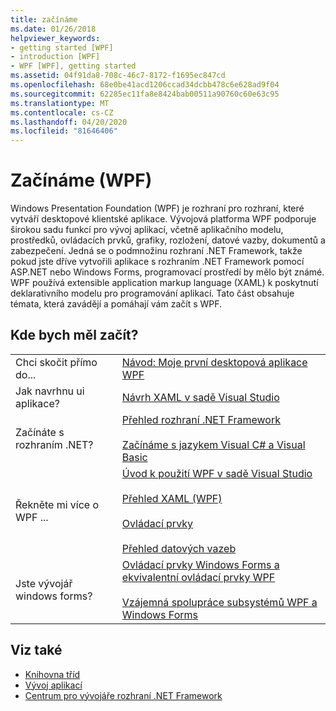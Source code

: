 ```yaml
---
title: začínáme
ms.date: 01/26/2018
helpviewer_keywords:
- getting started [WPF]
- introduction [WPF]
- WPF [WPF], getting started
ms.assetid: 04f91da8-708c-46c7-8172-f1695ec847cd
ms.openlocfilehash: 68e0be41acd1206ccad34dcbb478c6e628ad9f04
ms.sourcegitcommit: 62285ec11fa8e8424bab00511a90760c60e63c95
ms.translationtype: MT
ms.contentlocale: cs-CZ
ms.lasthandoff: 04/20/2020
ms.locfileid: "81646406"
---
```

# <a name="get-started-wpf"></a>Začínáme (WPF)

Windows Presentation Foundation (WPF) je rozhraní pro rozhraní, které vytváří desktopové klientské aplikace. Vývojová platforma WPF podporuje širokou sadu funkcí pro vývoj aplikací, včetně aplikačního modelu, prostředků, ovládacích prvků, grafiky, rozložení, datové vazby, dokumentů a zabezpečení. Jedná se o podmnožinu rozhraní .NET Framework, takže pokud jste dříve vytvořili aplikace s rozhraním .NET Framework pomocí ASP.NET nebo Windows Forms, programovací prostředí by mělo být známé. WPF používá extensible application markup language (XAML) k poskytnutí deklarativního modelu pro programování aplikací. Tato část obsahuje témata, která zavádějí a pomáhají vám začít s WPF.  
  
## <a name="where-should-i-start"></a>Kde bych měl začít?  
  
|||  
|-|-|  
|Chci skočit přímo do...|[Návod: Moje první desktopová aplikace WPF](walkthrough-my-first-wpf-desktop-application.md)|  
|Jak navrhnu ui aplikace?|[Návrh XAML v sadě Visual Studio](/visualstudio/designers/designing-xaml-in-visual-studio)|  
|Začínáte s rozhraním .NET?|[Přehled rozhraní .NET Framework](../../get-started/overview.md)<br /><br /> [Začínáme s jazykem Visual C# a Visual Basic](/visualstudio/ide/quickstart-visual-basic-console)|  
|Řekněte mi více o WPF ...|[Úvod k použití WPF v sadě Visual Studio](introduction-to-wpf-in-vs.md)<br /><br /> [Přehled XAML (WPF)](../../../desktop-wpf/fundamentals/xaml.md)<br /><br /> [Ovládací prvky](../controls/index.md)<br /><br /> [Přehled datových vazeb](../../../desktop-wpf/data/data-binding-overview.md)|  
|Jste vývojář windows forms?|[Ovládací prvky Windows Forms a ekvivalentní ovládací prvky WPF](../advanced/windows-forms-controls-and-equivalent-wpf-controls.md)<br /><br /> [Vzájemná spolupráce subsystémů WPF a Windows Forms](../advanced/wpf-and-windows-forms-interoperation.md)|  
  
## <a name="see-also"></a>Viz také

- [Knihovna tříd](../class-library-wpf.md)
- [Vývoj aplikací](../app-development/index.md)
- [Centrum pro vývojáře rozhraní .NET Framework](https://dotnet.microsoft.com)
